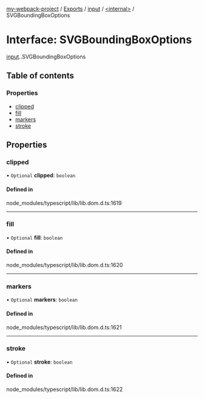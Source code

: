 [my-webpack-project](../README.md) / [Exports](../modules.md) / [input](../modules/input.md) / [<internal\>](../modules/input._internal_.md) / SVGBoundingBoxOptions

# Interface: SVGBoundingBoxOptions

[input](../modules/input.md).[<internal>](../modules/input._internal_.md).SVGBoundingBoxOptions

## Table of contents

### Properties

- [clipped](input._internal_.SVGBoundingBoxOptions.md#clipped)
- [fill](input._internal_.SVGBoundingBoxOptions.md#fill)
- [markers](input._internal_.SVGBoundingBoxOptions.md#markers)
- [stroke](input._internal_.SVGBoundingBoxOptions.md#stroke)

## Properties

### clipped

• `Optional` **clipped**: `boolean`

#### Defined in

node_modules/typescript/lib/lib.dom.d.ts:1619

___

### fill

• `Optional` **fill**: `boolean`

#### Defined in

node_modules/typescript/lib/lib.dom.d.ts:1620

___

### markers

• `Optional` **markers**: `boolean`

#### Defined in

node_modules/typescript/lib/lib.dom.d.ts:1621

___

### stroke

• `Optional` **stroke**: `boolean`

#### Defined in

node_modules/typescript/lib/lib.dom.d.ts:1622
